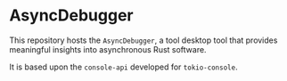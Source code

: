 # AsyncDebugger

This repository hosts the `AsyncDebugger`, a tool desktop tool that provides
meaningful insights into asynchronous Rust software.

It is based upon the `console-api` developed for `tokio-console`.
